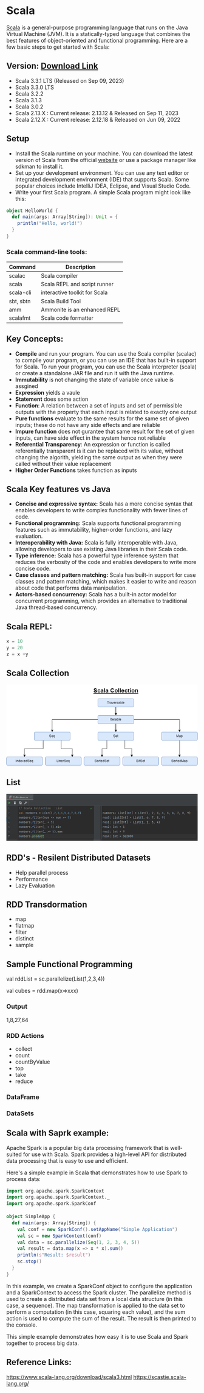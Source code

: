 # Scala
[Scala](https://www.scala-lang.org/) is a general-purpose programming language that runs on the Java Virtual Machine (JVM). It is a statically-typed language that combines the best features of object-oriented and functional programming. Here are a few basic steps to get started with Scala:

## Version:  [Download Link](https://www.scala-lang.org/download/all.html)
- Scala 3.3.1 LTS (Released on Sep 09, 2023)
- Scala 3.3.0 LTS
- Scala 3.2.2 
- Scala 3.1.3
- Scala 3.0.2
- Scala 2.13.X : Current release: 2.13.12 & Released on Sep 11, 2023
- Scala 2.12.X : Current release: 2.12.18 & Released on Jun 09, 2022

## Setup
- Install the Scala runtime on your machine. You can download the latest version of Scala from the official [website](https://www.scala-lang.org/) or use a package manager like sdkman to install it.
- Set up your development environment. You can use any text editor or integrated development environment (IDE) that supports Scala. Some popular choices include IntelliJ IDEA, Eclipse, and Visual Studio Code.
- Write your first Scala program. A simple Scala program might look like this:
```scala
object HelloWorld {
  def main(args: Array[String]): Unit = {
    println("Hello, world!")
  }
}

```

### Scala command-line tools:
| Command | Description  |
|---|---|
| scalac  | Scala compiler  |
| scala  |  Scala REPL and script runner |
| scala-cli	  | interactive toolkit for Scala   |
| sbt, sbtn	| Scala Build Tool |
| amm | Ammonite is an enhanced REPL |
| scalafmt | Scala code formatter | 

## Key Concepts:

- **Compile** and run your program. You can use the Scala compiler (scalac) to compile your program, or you can use an IDE that has built-in support for Scala. To run your program, you can use the Scala interpreter (scala) or create a standalone JAR file and run it with the Java runtime.
- **Immutability** is not changing the state of variable once value is assgined
- **Expression** yields a vaule 
- **Statement** does some action 
- **Function**: A relation between a set of inputs and set of permissible outputs with the property that each input is related to exactly one output
- **Pure functions** evaluate to the same results for the same set of given inputs; these do not have any side effects and are reliable
- **Impure function** does not gurantee that same result for the set of given inputs, can have side effect in the system hence not reliable
- **Referential Transparency**: An expression or function is called referentially transparent is it can be replaced with its value, without changing the algorith, yielding the same output as when they were called without their value replacement
- **Higher Order Functions** takes function as inputs

## Scala Key features vs Java 
- **Concise and expressive syntax:** Scala has a more concise syntax that enables developers to write complex functionality with fewer lines of code.
- **Functional programming:** Scala supports functional programming features such as immutability, higher-order functions, and lazy evaluation.
- **Interoperability with Java:** Scala is fully interoperable with Java, allowing developers to use existing Java libraries in their Scala code.
- **Type inference:** Scala has a powerful type inference system that reduces the verbosity of the code and enables developers to write more concise code.
- **Case classes and pattern matching:** Scala has built-in support for case classes and pattern matching, which makes it easier to write and reason about code that performs data manipulation.
- **Actors-based concurrency:** Scala has a built-in actor model for concurrent programming, which provides an alternative to traditional Java thread-based concurrency.


## Scala REPL:
```scala
x = 10
y = 20
z = x +y
```

## Scala Collection
![Scala Collection](https://github.com/ninadgawad/Scala/blob/main/ScalaCollectionv1.png)

## List 
![List](https://github.com/ninadgawad/Scala/blob/main/ScalaCollectin_List_v2.png)

## RDD's - Resilent Distributed Datasets
- Help parallel process
- Performance 
- Lazy Evaluation 

## RDD Transdormation
- map 
- flatmap 
- filter 
- distinct 
- sample

## Sample Functional Programming
val rddList = sc.parallelize(List(1,2,3,4))

val cubes = rdd.map(x=>x*x*x)

### Output
1,8,27,64

### RDD Actions 
- collect 
- count 
- countByValue
- top
- take 
- reduce

### DataFrame

### DataSets


## Scala with Saprk example:
Apache Spark is a popular big data processing framework that is well-suited for use with Scala. Spark provides a high-level API for distributed data processing that is easy to use and efficient. 

Here's a simple example in Scala that demonstrates how to use Spark to process data:
```scala
import org.apache.spark.SparkContext
import org.apache.spark.SparkContext._
import org.apache.spark.SparkConf

object SimpleApp {
  def main(args: Array[String]) {
    val conf = new SparkConf().setAppName("Simple Application")
    val sc = new SparkContext(conf)
    val data = sc.parallelize(Seq(1, 2, 3, 4, 5))
    val result = data.map(x => x * x).sum()
    println(s"Result: $result")
    sc.stop()
  }
}
```

In this example, we create a SparkConf object to configure the application and a SparkContext to access the Spark cluster. The parallelize method is used to create a distributed data set from a local data structure (in this case, a sequence). The map transformation is applied to the data set to perform a computation (in this case, squaring each value), and the sum action is used to compute the sum of the result. The result is then printed to the console.

This simple example demonstrates how easy it is to use Scala and Spark together to process big data.


## Reference Links:
https://www.scala-lang.org/download/scala3.html
https://scastie.scala-lang.org/




